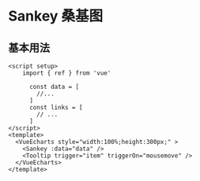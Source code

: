 # Sankey 桑基图

<script setup>
  import { ref } from 'vue'
  import * as echarts from 'echarts';

  const data = [{
      name: "Agricultural 'waste'"
    }, {
      name: "Bio-conversion"
    }, {
      name: "Liquid"
    }, {
      name: "Losses"
    }, {
      name: "Solid"
    }, {
      name: "Gas"
    }, {
      name: "Biofuel imports"
    }, {
      name: "Biomass imports"
    }, {
      name: "Coal imports"
    }, {
      name: "Coal"
    }, {
      name: "Coal reserves"
    }, {
      name: "District heating"
    }, {
      name: "Industry"
    }, {
      name: "Heating and cooling - commercial"
    }, {
      name: "Heating and cooling - homes"
    }, {
      name: "Electricity grid"
    }, {
      name: "Over generation / exports"
    }, {
      name: "H2 conversion"
    }, {
      name: "Road transport"
    }, {
      name: "Agriculture"
    }, {
      name: "Rail transport"
    }, {
      name: "Lighting & appliances - commercial"
    }, {
      name: "Lighting & appliances - homes"
    }, {
      name: "Gas imports"
    }, {
      name: "Ngas"
    }, {
      name: "Gas reserves"
    }, {
      name: "Thermal generation"
    }, {
      name: "Geothermal"
    }, {
      name: "H2"
    }, {
      name: "Hydro"
    }, {
      name: "International shipping"
    }, {
      name: "Domestic aviation"
    }, {
      name: "International aviation"
    }, {
      name: "National navigation"
    }, {
      name: "Marine algae"
    }, {
      name: "Nuclear"
    }, {
      name: "Oil imports"
    }, {
      name: "Oil"
    }, {
      name: "Oil reserves"
    }, {
      name: "Other waste"
    }, {
      name: "Pumped heat"
    }, {
      name: "Solar PV"
    }, {
      name: "Solar Thermal"
    }, {
      name: "Solar"
    }, {
      name: "Tidal"
    }, {
      name: "UK land based bioenergy"
    }, {
      name: "Wave"
    }, {
      name: "Wind"
    }];

    const links =  [{
      source: "Agricultural 'waste'",
      target: "Bio-conversion",
      value: 124.729
    }, {
      source: "Bio-conversion",
      target: "Liquid",
      value: 0.597
    }, {
      source: "Bio-conversion",
      target: "Losses",
      value: 26.862
    }, {
      source: "Bio-conversion",
      target: "Solid",
      value: 280.322
    }, {
      source: "Bio-conversion",
      target: "Gas",
      value: 81.144
    }, {
      source: "Biofuel imports",
      target: "Liquid",
      value: 35
    }, {
      source: "Biomass imports",
      target: "Solid",
      value: 35
    }, {
      source: "Coal imports",
      target: "Coal",
      value: 11.606
    }, {
      source: "Coal reserves",
      target: "Coal",
      value: 63.965
    }, {
      source: "Coal",
      target: "Solid",
      value: 75.571
    }, {
      source: "District heating",
      target: "Industry",
      value: 10.639
    }, {
      source: "District heating",
      target: "Heating and cooling - commercial",
      value: 22.505
    }, {
      source: "District heating",
      target: "Heating and cooling - homes",
      value: 46.184
    }, {
      source: "Electricity grid",
      target: "Over generation / exports",
      value: 104.453
    }, {
      source: "Electricity grid",
      target: "Heating and cooling - homes",
      value: 113.726
    }, {
      source: "Electricity grid",
      target: "H2 conversion",
      value: 27.14
    }, {
      source: "Electricity grid",
      target: "Industry",
      value: 342.165
    }, {
      source: "Electricity grid",
      target: "Road transport",
      value: 37.797
    }, {
      source: "Electricity grid",
      target: "Agriculture",
      value: 4.412
    }, {
      source: "Electricity grid",
      target: "Heating and cooling - commercial",
      value: 40.858
    }, {
      source: "Electricity grid",
      target: "Losses",
      value: 56.691
    }, {
      source: "Electricity grid",
      target: "Rail transport",
      value: 7.863
    }, {
      source: "Electricity grid",
      target: "Lighting & appliances - commercial",
      value: 90.008
    }, {
      source: "Electricity grid",
      target: "Lighting & appliances - homes",
      value: 93.494
    }, {
      source: "Gas imports",
      target: "Ngas",
      value: 40.719
    }, {
      source: "Gas reserves",
      target: "Ngas",
      value: 82.233
    }, {
      source: "Gas",
      target: "Heating and cooling - commercial",
      value: 0.129
    }, {
      source: "Gas",
      target: "Losses",
      value: 1.401
    }, {
      source: "Gas",
      target: "Thermal generation",
      value: 151.891
    }, {
      source: "Gas",
      target: "Agriculture",
      value: 2.096
    }, {
      source: "Gas",
      target: "Industry",
      value: 48.58
    }, {
      source: "Geothermal",
      target: "Electricity grid",
      value: 7.013
    }, {
      source: "H2 conversion",
      target: "H2",
      value: 20.897
    }, {
      source: "H2 conversion",
      target: "Losses",
      value: 6.242
    }, {
      source: "H2",
      target: "Road transport",
      value: 20.897
    }, {
      source: "Hydro",
      target: "Electricity grid",
      value: 6.995
    }, {
      source: "Liquid",
      target: "Industry",
      value: 121.066
    }, {
      source: "Liquid",
      target: "International shipping",
      value: 128.69
    }, {
      source: "Liquid",
      target: "Road transport",
      value: 135.835
    }, {
      source: "Liquid",
      target: "Domestic aviation",
      value: 14.458
    }, {
      source: "Liquid",
      target: "International aviation",
      value: 206.267
    }, {
      source: "Liquid",
      target: "Agriculture",
      value: 3.64
    }, {
      source: "Liquid",
      target: "National navigation",
      value: 33.218
    }, {
      source: "Liquid",
      target: "Rail transport",
      value: 4.413
    }, {
      source: "Marine algae",
      target: "Bio-conversion",
      value: 4.375
    }, {
      source: "Ngas",
      target: "Gas",
      value: 122.952
    }, {
      source: "Nuclear",
      target: "Thermal generation",
      value: 839.978
    }, {
      source: "Oil imports",
      target: "Oil",
      value: 504.287
    }, {
      source: "Oil reserves",
      target: "Oil",
      value: 107.703
    }, {
      source: "Oil",
      target: "Liquid",
      value: 611.99
    }, {
      source: "Other waste",
      target: "Solid",
      value: 56.587
    }, {
      source: "Other waste",
      target: "Bio-conversion",
      value: 77.81
    }, {
      source: "Pumped heat",
      target: "Heating and cooling - homes",
      value: 193.026
    }, {
      source: "Pumped heat",
      target: "Heating and cooling - commercial",
      value: 70.672
    }, {
      source: "Solar PV",
      target: "Electricity grid",
      value: 59.901
    }, {
      source: "Solar Thermal",
      target: "Heating and cooling - homes",
      value: 19.263
    }, {
      source: "Solar",
      target: "Solar Thermal",
      value: 19.263
    }, {
      source: "Solar",
      target: "Solar PV",
      value: 59.901
    }, {
      source: "Solid",
      target: "Agriculture",
      value: 0.882
    }, {
      source: "Solid",
      target: "Thermal generation",
      value: 400.12
    }, {
      source: "Solid",
      target: "Industry",
      value: 46.477
    }, {
      source: "Thermal generation",
      target: "Electricity grid",
      value: 525.531
    }, {
      source: "Thermal generation",
      target: "Losses",
      value: 787.129
    }, {
      source: "Thermal generation",
      target: "District heating",
      value: 79.329
    }, {
      source: "Tidal",
      target: "Electricity grid",
      value: 9.452
    }, {
      source: "UK land based bioenergy",
      target: "Bio-conversion",
      value: 182.01
    }, {
      source: "Wave",
      target: "Electricity grid",
      value: 19.013
    }, {
      source: "Wind",
      target: "Electricity grid",
      value: 289.366
    }]
</script>

## 基本用法

```vue
<script setup>
    import { ref } from 'vue'

      const data = [
        //...
      ]
      const links = [
        // ...
      ]
</script>
<template>
  <VueEcharts style="width:100%;height:300px;" >
    <Sankey :data="data" />
    <Tooltip trigger="item" triggerOn="mousemove" />
  </VueEcharts>
</template>
```

<VueEcharts style="width:100%;height:300px;" >
    <Sankey :data="data" :links="links" />
    <Tooltip trigger="item" triggerOn="mousemove" />
</VueEcharts>
